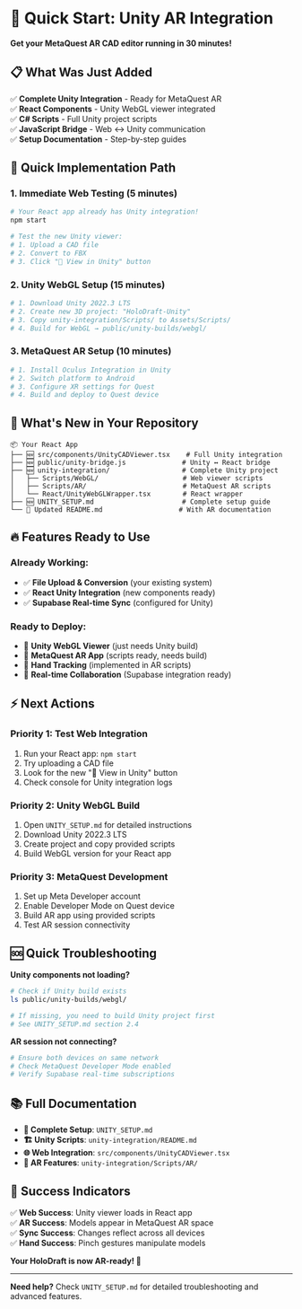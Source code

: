 # 🚀 Quick Start: Unity AR Integration

**Get your MetaQuest AR CAD editor running in 30 minutes!**

## 📋 What Was Just Added

✅ **Complete Unity Integration** - Ready for MetaQuest AR  
✅ **React Components** - Unity WebGL viewer integrated  
✅ **C# Scripts** - Full Unity project scripts  
✅ **JavaScript Bridge** - Web ↔ Unity communication  
✅ **Setup Documentation** - Step-by-step guides  

## 🎯 Quick Implementation Path

### 1. Immediate Web Testing (5 minutes)
```bash
# Your React app already has Unity integration!
npm start

# Test the new Unity viewer:
# 1. Upload a CAD file
# 2. Convert to FBX
# 3. Click "🥽 View in Unity" button
```

### 2. Unity WebGL Setup (15 minutes)
```bash
# 1. Download Unity 2022.3 LTS
# 2. Create new 3D project: "HoloDraft-Unity"  
# 3. Copy unity-integration/Scripts/ to Assets/Scripts/
# 4. Build for WebGL → public/unity-builds/webgl/
```

### 3. MetaQuest AR Setup (10 minutes)
```bash
# 1. Install Oculus Integration in Unity
# 2. Switch platform to Android
# 3. Configure XR settings for Quest
# 4. Build and deploy to Quest device
```

## 📁 What's New in Your Repository

```
📦 Your React App
├── 🆕 src/components/UnityCADViewer.tsx    # Full Unity integration
├── 🆕 public/unity-bridge.js              # Unity ↔ React bridge
├── 🆕 unity-integration/                  # Complete Unity project
│   ├── Scripts/WebGL/                     # Web viewer scripts
│   ├── Scripts/AR/                        # MetaQuest AR scripts
│   └── React/UnityWebGLWrapper.tsx        # React wrapper
├── 🆕 UNITY_SETUP.md                      # Complete setup guide
└── 📝 Updated README.md                   # With AR documentation
```

## 🔥 Features Ready to Use

### Already Working:
- ✅ **File Upload & Conversion** (your existing system)
- ✅ **React Unity Integration** (new components ready)
- ✅ **Supabase Real-time Sync** (configured for Unity)

### Ready to Deploy:
- 🚀 **Unity WebGL Viewer** (just needs Unity build)
- 🚀 **MetaQuest AR App** (scripts ready, needs build)
- 🚀 **Hand Tracking** (implemented in AR scripts)
- 🚀 **Real-time Collaboration** (Supabase integration ready)

## ⚡ Next Actions

### Priority 1: Test Web Integration
1. Run your React app: `npm start`
2. Try uploading a CAD file
3. Look for the new "🥽 View in Unity" button
4. Check console for Unity integration logs

### Priority 2: Unity WebGL Build
1. Open `UNITY_SETUP.md` for detailed instructions
2. Download Unity 2022.3 LTS
3. Create project and copy provided scripts
4. Build WebGL version for your React app

### Priority 3: MetaQuest Development
1. Set up Meta Developer account
2. Enable Developer Mode on Quest device
3. Build AR app using provided scripts
4. Test AR session connectivity

## 🆘 Quick Troubleshooting

**Unity components not loading?**
```bash
# Check if Unity build exists
ls public/unity-builds/webgl/

# If missing, you need to build Unity project first
# See UNITY_SETUP.md section 2.4
```

**AR session not connecting?**
```bash
# Ensure both devices on same network
# Check MetaQuest Developer Mode enabled
# Verify Supabase real-time subscriptions
```

## 📚 Full Documentation

- **🔧 Complete Setup**: `UNITY_SETUP.md`
- **🏗️ Unity Scripts**: `unity-integration/README.md`  
- **🌐 Web Integration**: `src/components/UnityCADViewer.tsx`
- **🥽 AR Features**: `unity-integration/Scripts/AR/`

## 🎉 Success Indicators

✅ **Web Success**: Unity viewer loads in React app  
✅ **AR Success**: Models appear in MetaQuest AR space  
✅ **Sync Success**: Changes reflect across all devices  
✅ **Hand Success**: Pinch gestures manipulate models  

**Your HoloDraft is now AR-ready! 🥽**

---

**Need help?** Check `UNITY_SETUP.md` for detailed troubleshooting and advanced features.
